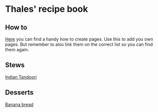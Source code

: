 # Thales' recipe book

## How to

[Here](/How-To.md) you can find a handy how to create pages. Use this to add you own pages. But remember to also link them on the correct list so you can find them again.


## Stews

[Indian Tandoori](/stews/indian-tandoori.md)




## Desserts

[Banana bread](/desserts/Banana-Bread.md)